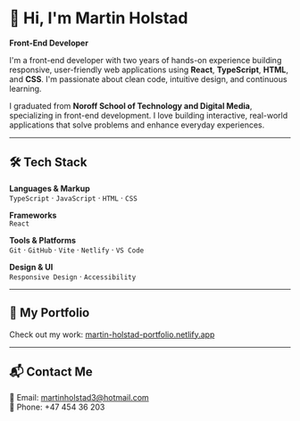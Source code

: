 # 👋 Hi, I'm Martin Holstad  
**Front-End Developer**

I'm a front-end developer with two years of hands-on experience building responsive, user-friendly web applications using **React**, **TypeScript**, **HTML**, and **CSS**. I'm passionate about clean code, intuitive design, and continuous learning.

I graduated from **Noroff School of Technology and Digital Media**, specializing in front-end development. I love building interactive, real-world applications that solve problems and enhance everyday experiences.

---

## 🛠️ Tech Stack

**Languages & Markup**  
`TypeScript` · `JavaScript` · `HTML` · `CSS`

**Frameworks**  
`React`

**Tools & Platforms**  
`Git` · `GitHub` · `Vite` · `Netlify` · `VS Code`

**Design & UI**  
`Responsive Design` · `Accessibility`

---

## 🚀 My Portfolio  
Check out my work: [martin-holstad-portfolio.netlify.app](https://martin-holstad-portfolio.netlify.app/)

---

## 📬 Contact Me  
📧 Email: [martinholstad3@hotmail.com](mailto:martinholstad3@hotmail.com)  
📱 Phone: +47 454 36 203
